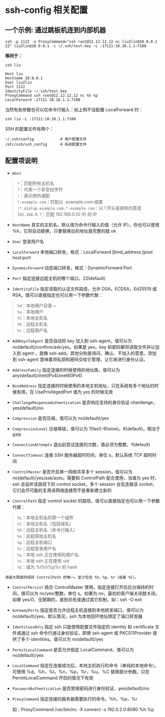 
# ssh-config 相关配置

## 一个示例: 通过跳板机连到内部机器

```
ssh -p 1122 -o ProxyCommand="ssh root@12.12.12.12 nc liu2lin@10.0.0.1 22" liu2lin@10.0.0.1 -i ~/.ssh/test.key -L :17111:10.10.1.1:7180
```

**等同于：**

`ssh liu`

```
Host liu
Hostname 10.0.0.1
User liu2lin
Port 1122
IdentityFile ~/.ssh/test.key
ProxyCommand ssh root@12.12.12.12 nc %h %p
LocalForward :17111 10.10.1.1:7180
```

当然有些参数也可以在命令行输入：如上例不没配置 LocalForward 时：

```
ssh liu -L :17111:10.10.1.1:7180
```

SSH 的配置文件有两个：

```
~/.ssh/config            # 用户配置文件
/etc/ssh/ssh_config      # 系统配置文件
```

## 配置项说明

- `Host`

> `*`：匹配所有主机名  
> `?`：代表一个非空白字符  
> `!`：表示例外通配  
> `*.example.com`：匹配以 .example.com 结尾  
> `!*.dialup.example.com,*.example.com`：以 ! 开头是排除的意思  
> `192.168.0.?`：匹配 192.168.0.[0-9] 的 IP  

- `HostName`
	真实的主机名，默认值为命令行输入的值（允许 IP）。你也可以使用 %h，它将自动替换，只要替换后的地址是完整的就 ok

- `User`
	登录用户名

- `LocalForward`
	本地端口转发，格式：LocalForward [bind_address:]post host:port

- `DynamicForward`
	动态端口转发，格式：DynamicForward Port

- `Port`
	指定连接远程主机的哪个端口，22(default)

- `IdentityFile`
	指定读取的认证文件路径，允许 DSA，ECDSA，Ed25519 或 RSA。值可以直接指定也可以用一下参数代替：

> `%d`：本地用户目录 ~  
> `%u`：本地用户  
> `%l`：本地主机名  
> `%h`：远程主机名  
> `%r`：远程用户名  

- `AddKeysToAgent`
	是否自动将 key 加入到 ssh-agent，值可以为 no(default)/confirm/ask/yes。如果是 yes，key 和密码都将读取文件并以加入到 agent ，就像 ssh-add。其他分别是询问、确认、不加入的意思。添加到 ssh-agent 意味着将私钥和密码交给它管理，让它来进行身份认证。

- `AddressFamily`
	指定连接的时候使用的地址族，值可以为 any(default)/inet(IPv4)/inet6(IPv6)

- `BindAddress`
	指定连接的时候使用的本地主机地址，只在系统有多个地址的时候有用。在 UsePrivilegedPort 值为 yes 的时候无效

- `ChallengeResponseAuthentication`
	是否响应支持的身份验证 chanllenge，yes(default)/no

- `Compression`
	是否压缩，值可以为 no(default)/yes

- `CompressionLevel`
	压缩等级，值可以为 1(fast)-9(slow)。6(default)，相当于 gzip

- `ConnectionAttempts`
	退出前尝试连接的次数，值必须为整数，1(default)

- `ConnectTimeout`
	连接 SSH 服务器超时时间，单位 s，默认系统 TCP 超时时间

- `ControlMaster`
	是否开启单一网络共享多个 session，值可以为 no(default)/yes/ask/auto。需要和 ControlPath 配合使用，当值为 yes 时，ssh 会监听该路径下的 control socket，多个 session 会去连接该 socket，它们会尽可能的复用该网络连接而不是重新建立新的

- `ControlPath`
	指定 control socket 的路径，值可以直接指定也可以用一下参数代替：

> `%L`：本地主机名的第一个组件  
> `%l`：本地主机名（包括域名）  
> `%h`：远程主机名（命令行输入）  
> `%n`：远程原始主机名  
> `%p`：远程主机端口  
> `%r`：远程登录用户名  
> `%u`：本地 ssh 正在使用的用户名  
> `%i`：本地 ssh 正在使用 uid  
> `%C`：值为 %l%h%p%r 的 hash  
	
	请最大限度的保持 ControlPath 的唯一。至少包含 %h，%p，%r（或者 %C）。

- `ControlPersist`
	结合 ControlMaster 使用，指定连接打开后后台保持的时间。值可以为 no/yes/整数，单位 s。如果为 no，最初的客户端关闭就关闭。如果 yes/0，无限期的，直到杀死或通过其它机制，如：ssh -O exit

- `GatewayPorts`
	指定是否允许远程主机连接到本地转发端口，值可以为 no(default)/yes。默认情况，ssh 为本地回环地址绑定了端口转发器

- `IdentitiesOnly`
	指定 ssh 只能使用配置文件指定的 identity 和 certificate 文件或通过 ssh 命令行通过身份验证，即使 ssh-agent 或 PKCS11Provider 提供了多个 identities。值可以为 no(default)/yes

- `PermitLocalCommand`
	是否允许指定 LocalCommand，值可以为 no(default)/yes

- `LocalCommand`
	指定在连接成功后，本地主机执行的命令（单纯的本地命令）。可使用 %d，%h，%l，%n，%p，%r，%u，%C 替换部分参数。只在 PermitLocalCommand 开启的情况下有效

- `PasswordAuthentication`
	是否使用密码进行身份验证，yes(default)/no

- `ProxyCommand`
	指定连接的服务器需要执行的命令。%h，%p，%r

	如：ProxyCommand /usr/bin/nc -X connect -x 192.0.2.0:8080 %h %p




